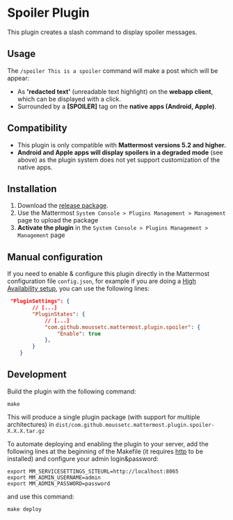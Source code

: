 # Spoiler Plugin

This plugin creates a slash command to display spoiler messages.

## Usage
The `/spoiler This is a spoiler` command will make a post which will be appear:
- As **'redacted text'** (unreadable text highlight) on the **webapp client**, which can be displayed with a click. 
- Surrounded by a **[SPOILER]** tag on the **native apps (Android, Apple)**.

## Compatibility
- This plugin is only compatible with **Mattermost versions 5.2 and higher.**
- **Android and Apple apps will display spoilers in a degraded mode** (see above) as the plugin system does not yet support customization of the native apps.

## Installation
1. Download the [release package](https://github.com/moussetc/mattermost-plugin-spoiler/releases).
2. Use the Mattermost `System Console > Plugins Management > Management` page to upload the package
3. **Activate the plugin** in the `System Console > Plugins Management > Management` page

## Manual configuration
If you need to enable & configure this plugin directly in the Mattermost configuration file `config.json`, for example if you are doing a [High Availability setup](https://docs.mattermost.com/deployment/cluster.html), you can use the following lines:
```json
 "PluginSettings": {
        // [...]
        "PluginStates": {
            // [...]
            "com.github.moussetc.mattermost.plugin.spoiler": {
                "Enable": true
            },
        }
    }
```

## Development
Build the plugin with the following command:
```
make
```
This will produce a single plugin package (with support for multiple architectures) in `dist/com.github.moussetc.mattermost.plugin.spoiler-X.X.X.tar.gz`

To automate deploying and enabling the plugin to your server, add the following lines at the beginning of the Makefile (it requires [http](https://httpie.org/) to be installed) and configure your admin login&password:
```
export MM_SERVICESETTINGS_SITEURL=http://localhost:8065
export MM_ADMIN_USERNAME=admin
export MM_ADMIN_PASSWORD=password
```
and use this command:
```
make deploy
```
